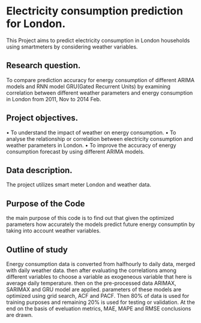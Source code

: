 # Electricity consumption prediction for London.
This Project aims to predict electricity consumption in London households using smartmeters by considering weather variables.
## Research question.
To compare prediction accuracy for energy consumption of different ARIMA models and RNN model GRU(Gated Recurrent Units) by examining correlation between different weather parameters and energy consumption in London from 2011, Nov to 2014 Feb. 
## Project objectives.
•	To understand the impact of weather on energy consumption.
•	To analyse the relationship or correlation between electricity consumption and weather parameters in London.
•	To improve the accuracy of energy consumption forecast by using different ARIMA models.
## Data description.
The project utilizes smart meter London and weather data.
## Purpose of the Code
the main purpose of this code is to find out that given the optimized parameters how accurately the models predict future energy consumptin by taking into account weather variables.
## Outline of study
Energy consumption data is converted from halfhourly to daily data, merged with daily weather data.
then after evaluating the correlations among different variables to choose a variable as exogeneous variable that here is average daily temperature. then on the pre-processed data ARIMAX, SARIMAX and GRU model are applied. parameters of these models are optimized using grid search, ACF and PACF.
Then 80% of data is used for training purposes and remaining 20% is used for testing or validation.
At the end on the basis of eveluation metrics, MAE, MAPE and RMSE conclusions are drawn.

